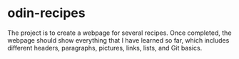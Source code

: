 # odin-recipes
The project is to create a webpage for several recipes. Once completed, the webpage should show everything that I have learned so far, which includes different headers, paragraphs, pictures, links, lists, and Git basics.